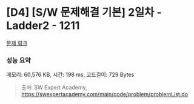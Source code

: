 # [D4] [S/W 문제해결 기본] 2일차 - Ladder2 - 1211 

[문제 링크](https://swexpertacademy.com/main/code/problem/problemDetail.do?contestProbId=AV14BgD6AEECFAYh) 

### 성능 요약

메모리: 60,576 KB, 시간: 198 ms, 코드길이: 729 Bytes



> 출처: SW Expert Academy, https://swexpertacademy.com/main/code/problem/problemList.do